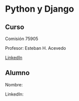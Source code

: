 # Python y Django

## Curso

Comisión 75905

Profesor: Esteban H. Acevedo

[LinkedIn](linkedin.com/in/esteban-acevedo-aberastain)

## Alumno

Nombre: 

LinkedIn: 
